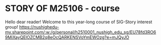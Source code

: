 # STORY OF M25106 - course

Hello dear reader! Welcome to this year-long course of SIG-Story interest group!
https://nushighedu-my.sharepoint.com/:w:/g/personal/h2510001_nushigh_edu_sg/EU78fd3RO69MiXayQElOZCMB2q8eOcQARKENSVoYmEWOzg?e=mJQyJO

